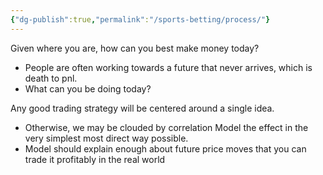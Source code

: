 ```yaml
---
{"dg-publish":true,"permalink":"/sports-betting/process/"}
---
```


Given where you are, how can you best make money today?
- People are often working towards a future that never arrives, which is death to pnl.
- What can you be doing today?

Any good trading strategy will be centered around a single idea.
 - Otherwise, we may be clouded by correlation
Model the effect in the very simplest most direct way possible.
- Model should explain enough about future price moves that you can trade it profitably in the real world
